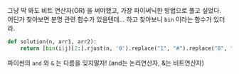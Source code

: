그냥 딱 봐도 비트 연산자(OR) 을 써야했고, 가장 파이써닉한 방법으로 풀고 싶었다.  
어딘가 찾아보면 분명 관련 함수가 있을텐데... 하고 찾아보니 `bin` 이라는 함수가 있더라.

```python
def solution(n, arr1, arr2):
    return [bin(i|j)[2:].rjust(n, '0').replace("1", "#").replace("0", " ") for i, j in zip(arr1, arr2)]
```

파이썬의 `and` 와 `&` 는 다름을 잊지말자!
(and는 논리연산자, &는 비트연산자)
